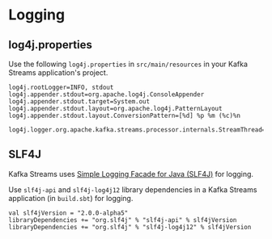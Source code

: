 # Logging

## <span id="log4j.properties"> log4j.properties

Use the following `log4j.properties` in `src/main/resources` in your Kafka Streams application's project.

```text
log4j.rootLogger=INFO, stdout
log4j.appender.stdout=org.apache.log4j.ConsoleAppender
log4j.appender.stdout.target=System.out
log4j.appender.stdout.layout=org.apache.log4j.PatternLayout
log4j.appender.stdout.layout.ConversionPattern=[%d] %p %m (%c)%n

log4j.logger.org.apache.kafka.streams.processor.internals.StreamThread=ALL
```

## <span id="SLF4J"> SLF4J

Kafka Streams uses [Simple Logging Facade for Java (SLF4J)](http://www.slf4j.org/index.html) for logging.

Use `slf4j-api` and `slf4j-log4j12` library dependencies in a Kafka Streams application (in `build.sbt`) for logging.

```text
val slf4jVersion = "2.0.0-alpha5"
libraryDependencies += "org.slf4j" % "slf4j-api" % slf4jVersion
libraryDependencies += "org.slf4j" % "slf4j-log4j12" % slf4jVersion
```
